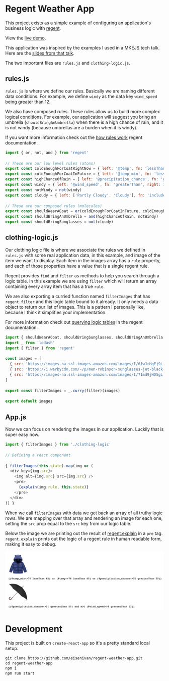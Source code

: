 # Regent Weather App

This project exists as a simple example of configuring an application's business logic with [regent](https://github.com/northwesternmutual/regent).

View the [live demo](http://weather.eisenberg.ninja/).

This application was inspired by the examples I used in a MKEJS tech talk. Here are the [slides from that talk](http://weather.eisenberg.ninja/).

The two important files are `rules.js` and `clothing-logic.js`.

## rules.js

`rules.js` is where we define our rules. Basically we are naming different data conditions. For example, we define `windy` as the data key `wind_speed` being greater than 12.

We also have composed rules. These rules allow us to build more complex logical conditions. For example, our application will suggest you bring an umbrella (`shouldBringAnUmbrella`) when there is a high chance of rain, and it is not windy (because umbrellas are a burden when it is windy).

If you want more information check out the [how rules work](https://github.com/northwesternmutual/regent#how-rules-work) regent documentation.

```javascript
import { or, not, and } from 'regent'

// These are our low level rules (atoms)
export const coldEnoughForCoatRightNow = { left: '@temp', fn: 'lessThan', right: 65 }
export const coldEnoughForCoatInFuture = { left: '@temp_min', fn: 'lessThan', right: 65 }
export const highChanceOfRain = { left: '@precipitation_chance', fn: 'greaterThan', right: 50 }
export const windy = { left: '@wind_speed', fn: 'greaterThan', right: 12 }
export const notWindy = not(windy)
export const cloudy = { left: ['Partly Cloudy', 'Cloudy'], fn: 'includes', right: '@weather' }

// These are our composed rules (molecules)
export const shouldWearACoat = or(coldEnoughForCoatInFuture, coldEnoughForCoatRightNow, highChanceOfRain)
export const shouldBringAnUmbrella = and(highChanceOfRain, notWindy)
export const shouldBringSunglasses = not(cloudy)

```

## clothing-logic.js

Our clothing logic file is where we associate the rules we defined in `rules.js` with some real application data, in this example, and image of the item we want to display. Each item in the images array has a `rule` property, and each of those properties have a value that is a single regent rule.

Regent provides `find` and `filter` as methods to help you search through a logic table. In this example we are using `filter` which will return an array containing every array item that has a true `rule`.

We are also exporting a curried function named `filterImages` that has `regent.filter` and this logic table bound to it already. It only needs a data object to return our list of images. This is a pattern I personally like, because I think it simplifies your implementation.

For more information check out [querying logic tables](https://github.com/northwesternmutual/regent#querying-logic-tables) in the regent documentation.

```javascript
import { shouldWearACoat, shouldBringSunglasses, shouldBringAnUmbrella } from "./rules";
import _ from 'lodash'
import { filter } from 'regent'

const images = [
  { src: 'https://images-na.ssl-images-amazon.com/images/I/61wJrHgEj9L._SX385_.jpg', rule: shouldWearACoat },
  { src: 'https://i.warbycdn.com/-/p/men-robinson-sunglasses-jet-black-matte-angle-871-d407a730/1200x630', rule: shouldBringSunglasses },
  { src: 'https://images-na.ssl-images-amazon.com/images/I/71md9jHDSgL._SL1500_.jpg', rule: shouldBringAnUmbrella },
]

export const filterImages = _.curry(filter)(images)

export default images
```

## App.js

Now we can focus on rendering the images in our application. Luckily that is super easy now.

```javascript
import { filterImages } from './clothing-logic'

// Defining a react component

{ filterImages(this.state).map(img => (
  <div key={img.src}>
    <img alt={img.src} src={img.src} />
    <pre>
      {explain(img.rule, this.state)}
    </pre>
  </div>
)) }
```

When we call `filterImages` with data we get back an array of all truthy logic rows. We are mapping over that array and rendering an image for each one, setting the `src` prop equal to the `src` key from our logic table.

Below the image we are printing out the result of [regent.explain](https://github.com/northwesternmutual/regent#explain) in a `pre` tag. `regent.explain` prints out the logic of a regent rule in human readable form, making it easy to debug.

![regent weather screenshot](./regent-weather.png)

# Development

This project is built on `create-react-app` so it's a pretty standard local setup.

```
git clone https://github.com/eisenivan/regent-weather-app.git
cd regent-weather-app
npm i
npm run start
```
